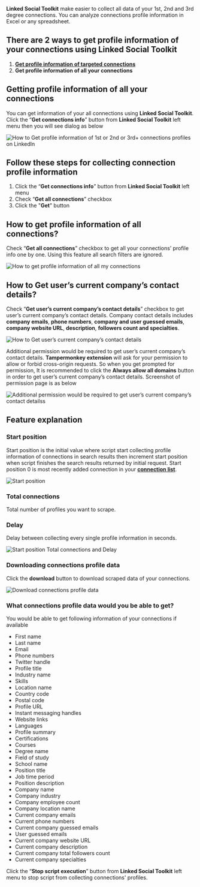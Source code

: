 **Linked Social Toolkit** make easier to collect all data of your 1st, 2nd and 3rd degree connections. You can analyze connections profile information in Excel or any spreadsheet.

## There are 2 ways to get profile information of your connections using Linked Social Toolkit
1. [**Get profile information of targeted connections**](https://github.com/ZiaUrR3hman/LinkedSocialToolkit/wiki/How-to-get-profile-information-of-targeted-connections)
3. **Get profile information of all your connections**

## Getting profile information of all your connections
You can get information of your all connections using **Linked Social Toolkit**. Click the “**Get connections info**” button from **Linked Social Toolkit** left menu then you will see dialog as below

![How to Get profile information of  1st or 2nd or 3rd+ connections profiles on LinkedIn](https://github.com/ZiaUrR3hman/LinkedSocialToolkit/raw/master/images/How-to-Get-profile-information-of-your-connections-on-linkedIn.png)

## Follow these steps for collecting connection profile information
1. Click the “**Get connections info**” button from **Linked Social Toolkit** left menu
2. Check “**Get all connections**” checkbox
3. Click the "**Get**" button

## How to get profile information of all connections?
Check “**Get all connections**” checkbox to get all your connections’ profile info one by one. Using this feature all search filters are ignored.

![How to get profile information of all my connections](https://github.com/ZiaUrR3hman/LinkedSocialToolkit/raw/master/images/Get-all-connections-profile-information.png)

## How to Get user’s current company’s contact details?
Check “**Get user’s current company’s contact details**” checkbox to get user’s current company’s contact details. Company contact details includes **company emails**, **phone numbers**, **company and user guessed emails**, **company website URL**, **description**, **followers count and specialties**.

![How to Get user’s current company’s contact details](https://github.com/ZiaUrR3hman/LinkedSocialToolkit/raw/master/images/How-to-Get-users-current-companys-contact-details.png)

Additional permission would be required to get user’s current company’s contact details. **Tampermonkey extension** will ask for your permission to allow or forbid cross-origin requests. So when you get prompted for permission, It is recommended to click the **Always allow all domains** button in order to get user’s current company’s contact details. Screenshot of permission page is as below

![Additional permission would be required to get user’s current company’s contact detailss](https://github.com/ZiaUrR3hman/LinkedSocialToolkit/raw/master/images/permitCrossOriginRequest.png)

## Feature explanation
### Start position
Start position is the initial value where script start collecting profile information of connections in search results then increment start position when script finishes the search results returned by initial request. Start position 0 is most recently added connection in your [**connection list**](https://www.linkedin.com/search/results/people/?facetNetwork=%5B%22F%22%5D&origin=FACETED_SEARCH).

![Start position](https://github.com/ZiaUrR3hman/LinkedSocialToolkit/raw/master/images/Start-position-MyNetwork.png)

### Total connections
Total number of profiles you want to scrape.

### Delay
Delay between collecting every single profile information in seconds.

![Start position Total connections and Delay](https://github.com/ZiaUrR3hman/LinkedSocialToolkit/raw/master/images/Start-position-Total-connections-and-Delay.png)

### Downloading connections profile data
Click the **download** button to download scraped data of your connections.

![Download connections profile data](https://github.com/ZiaUrR3hman/LinkedSocialToolkit/raw/master/images/Download-connections-profile-data.png)

### What connections profile data would you be able to get?
You would be able to get following information of your connections if available
* First name
* Last name
* Email
* Phone numbers
* Twitter handle
* Profile title
* Industry name
* Skills
* Location name
* Country code
* Postal code
* Profile URL
* Instant messaging handles
* Website links
* Languages
* Profile summary
* Certifications
* Courses
* Degree name
* Field of study 
* School name
* Position title
* Job time period
* Position description
* Company name
* Company industry
* Company employee count
* Company location name
* Current company emails
* Current phone numbers
* Current company guessed emails
* User guessed emails
* Current company website URL
* Current company description
* Current company total followers count
* Current company specialties

Click the “**Stop script execution**” button from **Linked Social Toolkit** left menu to stop script from collecting connections' profiles.
